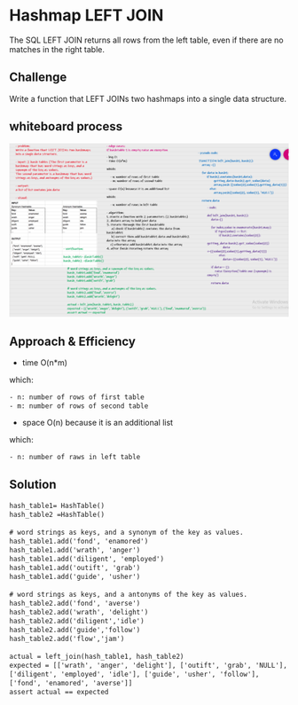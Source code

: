 # Hashmap LEFT JOIN
The SQL LEFT JOIN returns all rows from the left table, even if there are no matches in the right table.

## Challenge
Write a function that LEFT JOINs two hashmaps into a single data structure.

## whiteboard process
![whiteboard](cha.33.PNG)

## Approach & Efficiency
- time O(n*m)

which:

    - n: number of rows of first table
    - m: number of rows of second table

- space O(n) because it is an additional list  

which:

    - n: number of raws in left table 


## Solution

    hash_table1= HashTable()
    hash_table2 =HashTable()

    # word strings as keys, and a synonym of the key as values.
    hash_table1.add('fond', 'enamored')
    hash_table1.add('wrath', 'anger')
    hash_table1.add('diligent', 'employed')
    hash_table1.add('outift', 'grab')
    hash_table1.add('guide', 'usher')

    # word strings as keys, and a antonyms of the key as values.
    hash_table2.add('fond', 'averse')
    hash_table2.add('wrath', 'delight')
    hash_table2.add('diligent','idle')
    hash_table2.add('guide','follow')
    hash_table2.add('flow','jam')

    actual = left_join(hash_table1, hash_table2)
    expected = [['wrath', 'anger', 'delight'], ['outift', 'grab', 'NULL'], ['diligent', 'employed', 'idle'], ['guide', 'usher', 'follow'], ['fond', 'enamored', 'averse']]
    assert actual == expected
    